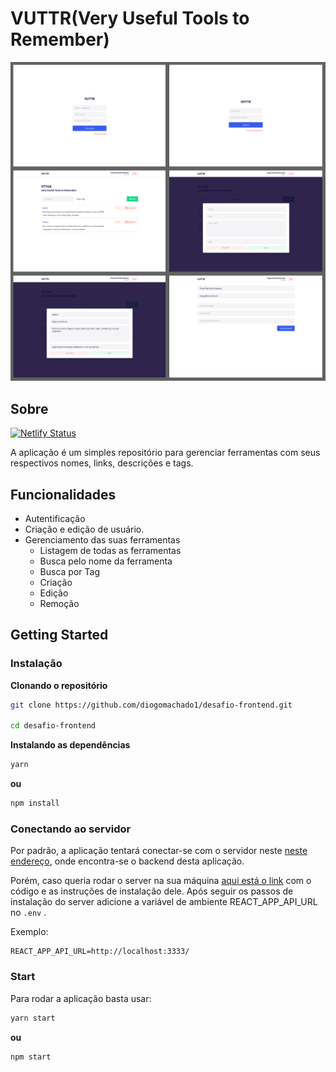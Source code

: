 # VUTTR(Very Useful Tools to Remember)
![Preview-Screens](/preview.png)

## Sobre
[![Netlify Status](https://api.netlify.com/api/v1/badges/ff415bd6-d3fa-4b06-9c1a-5ba5e03bd75e/deploy-status)](https://app.netlify.com/sites/festive-mirzakhani-154dae/deploys)

A aplicação é um simples repositório para gerenciar ferramentas com seus respectivos nomes, links, descrições e tags.

## Funcionalidades

- Autentificação
- Criação e edição de usuário.
- Gerenciamento das suas ferramentas
  - Listagem de todas as ferramentas
  - Busca pelo nome da ferramenta
  - Busca por Tag
  - Criação
  - Edição
  - Remoção

## Getting Started

### Instalação

**Clonando o repositório**

```bash
git clone https://github.com/diogomachado1/desafio-frontend.git

cd desafio-frontend
```

**Instalando as dependências**

```bash
yarn
```
**ou**
```bash
npm install
```

### Conectando ao servidor

Por padrão, a aplicação tentará conectar-se com o servidor neste [neste endereço](https://vuttr-api.diogomachado.site/), onde encontra-se o backend desta aplicação.

Porém, caso queria rodar o server na sua máquina [aqui está o link](https://github.com/diogomachado1/desafio-backend) com o código e as instruções de instalação dele. Após seguir os passos de instalação do server adicione a variável de ambiente REACT_APP_API_URL no `.env` .

Exemplo:
```
REACT_APP_API_URL=http://localhost:3333/
```

### Start

Para rodar a aplicação basta usar:

```bash
yarn start
```
**ou**
```bash
npm start
```
